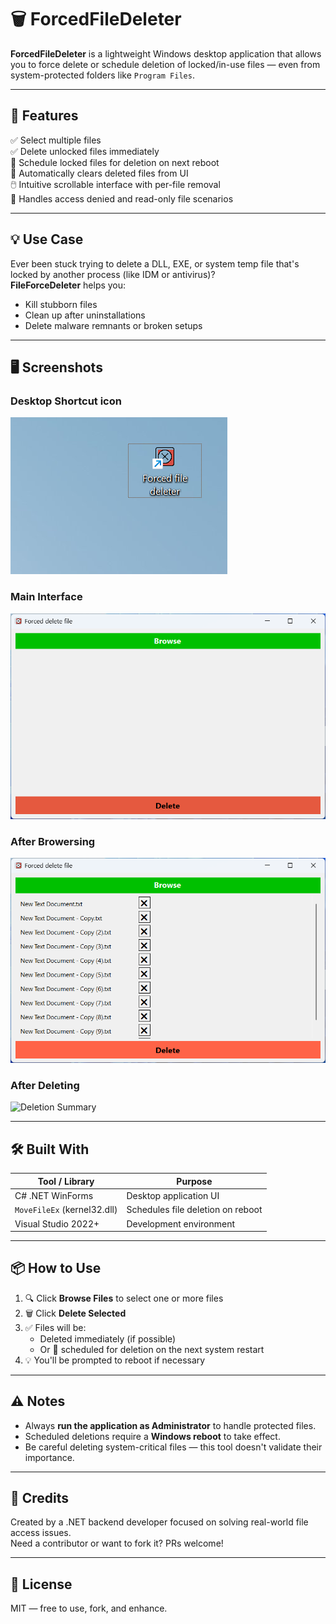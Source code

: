 # 🗑️ ForcedFileDeleter

**ForcedFileDeleter** is a lightweight Windows desktop application that allows you to force delete or schedule deletion of locked/in-use files — even from system-protected folders like `Program Files`.

---

## 🚀 Features

✅ Select multiple files  
✅ Delete unlocked files immediately  
🔁 Schedule locked files for deletion on next reboot  
🛑 Automatically clears deleted files from UI  
🖱️ Intuitive scrollable interface with per-file removal  
🔐 Handles access denied and read-only file scenarios

---

## 💡 Use Case

Ever been stuck trying to delete a DLL, EXE, or system temp file that's locked by another process (like IDM or antivirus)?  
**FileForceDeleter** helps you:
- Kill stubborn files
- Clean up after uninstallations
- Delete malware remnants or broken setups

---

## 🖥️ Screenshots

### Desktop Shortcut icon
![Desktop Shortcut icon](./assets/1.png)

### Main Interface
![Main Interface](./assets/2.png)

### After Browersing
![Can Remove File From Selected File](./assets/4.png)

### After Deleting
![Deletion Summary](./assets/screenshot2.png)

---

## 🛠️ Built With

| Tool / Library | Purpose                        |
|----------------|--------------------------------|
| C# .NET WinForms | Desktop application UI       |
| `MoveFileEx` (kernel32.dll) | Schedules file deletion on reboot |
| Visual Studio 2022+ | Development environment     |

---

## 📦 How to Use

1. 🔍 Click **Browse Files** to select one or more files
2. 🗑️ Click **Delete Selected**
3. ✅ Files will be:
   - Deleted immediately (if possible)
   - Or 🔁 scheduled for deletion on the next system restart
4. 💡 You'll be prompted to reboot if necessary

---

## ⚠️ Notes

- Always **run the application as Administrator** to handle protected files.
- Scheduled deletions require a **Windows reboot** to take effect.
- Be careful deleting system-critical files — this tool doesn't validate their importance.

---

## 🙌 Credits

Created by a .NET backend developer focused on solving real-world file access issues.  
Need a contributor or want to fork it? PRs welcome!

---

## 📄 License

MIT — free to use, fork, and enhance.

